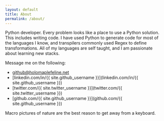 ```yaml
---
layout: default
title: About
permalink: /about/
---
```


Python developer. Every problem looks like a place to use a Python solution. This includes writing code. I have used Python to generate code for most of the languages I know, and transpilers commonly used Regex to define transformations. All of my languages are self taught, and I am passionate about learning new stacks.

Message me on the following:
- [github@holomaplefeline.net](github@holomaplefeline.net)
- [linkedin.com/in/{{ site.github_username }}](linkedin.com/in/{{ site.github_username }})
- [twitter.com/{{ site.twitter_username }}](twitter.com/{{ site.twitter_username }})
- [github.com/{{ site.github_username }}](github.com/{{ site.github_username }})

Macro pictures of nature are the best reason to get away from a keyboard.
